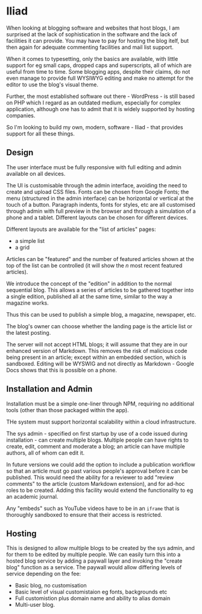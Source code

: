 Iliad
=====
When looking at blogging software and websites that host blogs, I am surprised at the lack 
of sophistication in the software and the lack of facilities it can provide. You may have to
pay for hosting the blog itelf, but then again for adequate commenting facilities and 
mail list support. 
 
When it comes to typesetting, only the basics are available, with little support for eg
small caps, dropped caps and superscripts, all of which are useful from time to time. Some
blogging apps, despite their claims, do not even manage to provide full WYSIWYG editing and
make no attempt for the editor to use the blog's visual theme.
  
Further, the most established software out there - WordPress - is still based on PHP which
I regard as an outdated medium, especially for complex application, although one has to 
admit that it is widely supported by hosting companies.

So I'm looking to build my own, modern,  software - Iliad - that provides support for all
these things.

Design
------
The user interface must be fully responsive with full editing and admin available on all
devices.

The UI is customisable through the admin interface, avoiding the need to create and upload
CSS files. Fonts can be chosen from Google Fonts; the menu (structured in the admin 
interface) can be horizontal or vertical at the touch of a button. Paragraph indents,
fonts for styles, etc are all customised through admin with full preview in the browser
and through a simulation of a phone and a tablet. Different layouts can be chosen for
different devices.

Different layouts are available for the "list of articles" pages:
* a simple list
* a grid

Articles can be "featured" and the number of featured articles shown at the top of the 
list can be controlled (it will show the *n* most recent featured articles).

We introduce the concept of the "edition" in addition to the normal sequential blog.
This allows a series of articles to be gathered together into a single edition, published 
all at the same time, similar to the way a magazine works.

Thus this can be used to publish a simple blog, a magazine, newspaper, etc.

The blog's owner can choose whether the landing page is the article list or the
latest posting.

The server will not accept HTML blogs; it will assume that they are in our enhanced 
version of Markdown. This removes the risk of malicious code being present in an article;
except within an embedded section, which is sandboxed. Editing will be WYSWIG and not 
directly as Markdown - Google Docs shows that this is possible on a phone.

Installation and Admin
----------------------
Installation must be a simple one-liner through NPM, requiring no additional tools (other
than those packaged within the app). 

THe system must support horizontal scalability within a cloud infrastructure.

The sys admin - specified on first startup by use of a code issued during installation -
can create multiple blogs. Multiple people can have rights to create, edit, comment and 
moderate a blog; an article can have multiple authors, all of whom can edit it. 

In future versions
we could add the option to include a publication workflow so that an article must go
past various people's approval before it can be published.  This would need the ability
for a reviewer to add "review comments" to the article (custom Markdown extension), and for ad-hoc roles to be
created. Adding this facility would extend the functionality to eg an academic journal. 

Any "embeds" such as YouTube videos have to be in an `iframe` that is thoroughly sandboxed
to ensure that their access is restricted.

Hosting
-------
This is designed to allow multiple blogs to be created by the sys admin, and for them
to be edited by multiple people. We can easily turn this into a hosted blog service by
adding a paywall layer and invoking the "create blog" function as a service. The paywall 
would allow differing levels of service depending on the fee:
* Basic blog, no customisation
* Basic level of visual customistaion eg fonts, backgrounds etc
* Full customistion plus domain name and ability to alias domain
* Multi-user blog.

